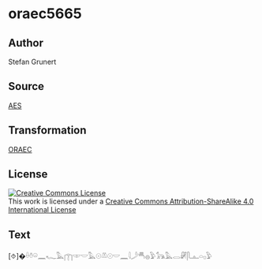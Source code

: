 # oraec5665

## Author

Stefan Grunert

## Source

[AES](https://github.com/simondschweitzer/aes)

## Transformation

[ORAEC](https://oraec.github.io/)

## License

<a rel="license" href="http://creativecommons.org/licenses/by-sa/4.0/"><img alt="Creative Commons License" style="border-width:0" src="https://i.creativecommons.org/l/by-sa/4.0/88x31.png" /></a><br />This work is licensed under a <a rel="license" href="http://creativecommons.org/licenses/by-sa/4.0/">Creative Commons Attribution-ShareAlike 4.0 International License</a>

## Text

[⯑]�𓏐𓏊𓏖𓈖𓆑𓅓𓉲𓎱𓎟𓅓𓇳𓌨𓇳𓎟𓈖𓇋𓌳𓄪𓐍𓅱𓃥𓅓𓂋𓏞𓋴𓊵𓏏𓊪𓅱<br>
